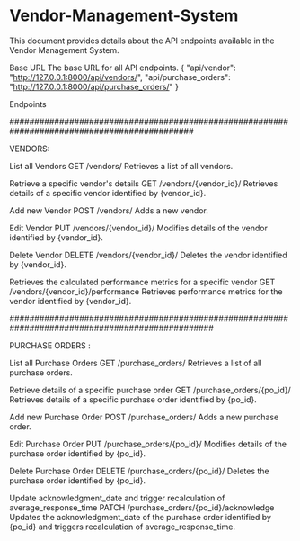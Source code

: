 # Vendor-Management-System
  This document provides details about the API endpoints available in the Vendor Management System.

Base URL
The base URL for all API endpoints.
{
    "api/vendor": "http://127.0.0.1:8000/api/vendors/",
    "api/purchase_orders": "http://127.0.0.1:8000/api/purchase_orders/"
}

Endpoints

#############################################################################################

VENDORS:

List all Vendors
  GET /vendors/
  Retrieves a list of all vendors.
  
Retrieve a specific vendor's details
  GET /vendors/{vendor_id}/
  Retrieves details of a specific vendor identified by {vendor_id}.
  
Add new Vendor
  POST /vendors/
  Adds a new vendor.
  
Edit Vendor
  PUT /vendors/{vendor_id}/
  Modifies details of the vendor identified by {vendor_id}.
  
Delete Vendor
  DELETE /vendors/{vendor_id}/
  Deletes the vendor identified by {vendor_id}.
  
Retrieves the calculated performance metrics for a specific vendor
  GET /vendors/{vendor_id}/performance
  Retrieves performance metrics for the vendor identified by {vendor_id}.

#################################################################################################

PURCHASE ORDERS : 

List all Purchase Orders
  GET /purchase_orders/
  Retrieves a list of all purchase orders.
  
Retrieve details of a specific purchase order
  GET /purchase_orders/{po_id}/
  Retrieves details of a specific purchase order identified by {po_id}.
  
Add new Purchase Order
  POST /purchase_orders/
  Adds a new purchase order.
  
Edit Purchase Order
  PUT /purchase_orders/{po_id}/
  Modifies details of the purchase order identified by {po_id}.
  
Delete Purchase Order
  DELETE /purchase_orders/{po_id}/
  Deletes the purchase order identified by {po_id}.
  
Update acknowledgment_date and trigger recalculation of average_response_time
  PATCH /purchase_orders/{po_id}/acknowledge
  Updates the acknowledgment_date of the purchase order identified by {po_id} and triggers recalculation of average_response_time.





  
